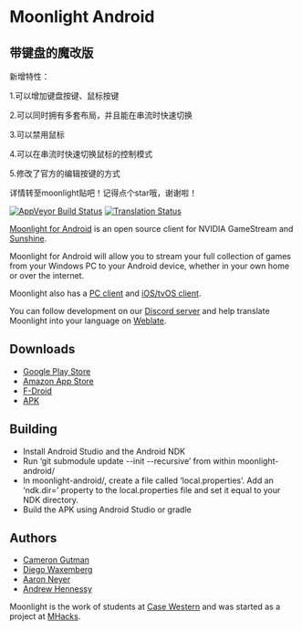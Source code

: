 # Moonlight Android

## 带键盘的魔改版
新增特性：

1.可以增加键盘按键、鼠标按键

2.可以同时拥有多套布局，并且能在串流时快速切换

3.可以禁用鼠标

4.可以在串流时快速切换鼠标的控制模式

5.修改了官方的编辑按键的方式

详情转至moonlight贴吧！记得点个star哦，谢谢啦！


[![AppVeyor Build Status](https://ci.appveyor.com/api/projects/status/232a8tadrrn8jv0k/branch/master?svg=true)](https://ci.appveyor.com/project/cgutman/moonlight-android/branch/master)
[![Translation Status](https://hosted.weblate.org/widgets/moonlight/-/moonlight-android/svg-badge.svg)](https://hosted.weblate.org/projects/moonlight/moonlight-android/)

[Moonlight for Android](https://moonlight-stream.org) is an open source client for NVIDIA GameStream and [Sunshine](https://github.com/LizardByte/Sunshine).

Moonlight for Android will allow you to stream your full collection of games from your Windows PC to your Android device,
whether in your own home or over the internet.

Moonlight also has a [PC client](https://github.com/moonlight-stream/moonlight-qt) and [iOS/tvOS client](https://github.com/moonlight-stream/moonlight-ios).

You can follow development on our [Discord server](https://moonlight-stream.org/discord) and help translate Moonlight into your language on [Weblate](https://hosted.weblate.org/projects/moonlight/moonlight-android/).

## Downloads
* [Google Play Store](https://play.google.com/store/apps/details?id=com.limelight)
* [Amazon App Store](https://www.amazon.com/gp/product/B00JK4MFN2)
* [F-Droid](https://f-droid.org/packages/com.limelight)
* [APK](https://github.com/moonlight-stream/moonlight-android/releases)

## Building
* Install Android Studio and the Android NDK
* Run ‘git submodule update --init --recursive’ from within moonlight-android/
* In moonlight-android/, create a file called ‘local.properties’. Add an ‘ndk.dir=’ property to the local.properties file and set it equal to your NDK directory.
* Build the APK using Android Studio or gradle

## Authors

* [Cameron Gutman](https://github.com/cgutman)  
* [Diego Waxemberg](https://github.com/dwaxemberg)  
* [Aaron Neyer](https://github.com/Aaronneyer)  
* [Andrew Hennessy](https://github.com/yetanothername)

Moonlight is the work of students at [Case Western](http://case.edu) and was
started as a project at [MHacks](http://mhacks.org).
